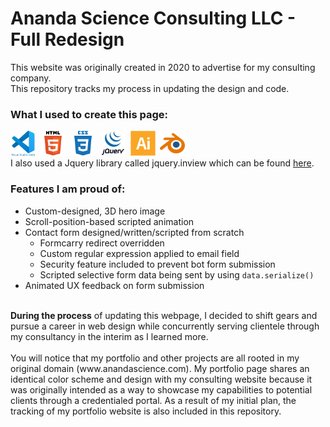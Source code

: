 # Ananda Science Consulting LLC - Full Redesign

This website was originally created in 2020 to advertise for my consulting company.  
This repository tracks my process in updating the design and code.

### What I used to create this page:
<div><img src="https://github.com/devicons/devicon/blob/master/icons/vscode/vscode-original-wordmark.svg" title="VSCode" alt="VSCode" width="40" height="40"/>&nbsp;
<img src="https://github.com/devicons/devicon/blob/master/icons/html5/html5-original-wordmark.svg" title="HTML5" alt="HTML" width="40" height="40"/>&nbsp;
<img src="https://github.com/devicons/devicon/blob/master/icons/css3/css3-plain-wordmark.svg"  title="CSS3" alt="CSS" width="40" height="40"/>&nbsp;
<img src="https://github.com/devicons/devicon/blob/master/icons/jquery/jquery-original-wordmark.svg" title="Jquery" alt="Jquery" width="40" height="40"/>&nbsp;
<img src="https://github.com/devicons/devicon/blob/master/icons/illustrator/illustrator-plain.svg" title="Illustrator" alt="Illustrator" width="40" height="40"/>&nbsp;
<img src="https://github.com/devicons/devicon/blob/master/icons/blender/blender-original.svg" title="Blender" alt="Blender" width="40" height="40"/>&nbsp;
</div>
I also used a Jquery library called jquery.inview which can be found <a href="https://github.com/protonet/jquery.inview">here</a>.
<br>
  
### Features I am proud of:
- Custom-designed, 3D hero image  
- Scroll-position-based scripted animation  
- Contact form designed/written/scripted from scratch  
  - Formcarry redirect overridden
  - Custom regular expression applied to email field
  - Security feature included to prevent bot form submission
  - Scripted selective form data being sent by using `data.serialize()`
- Animated UX feedback on form submission  
<br>
<strong>During the process</strong> of updating this webpage, I decided to shift gears and pursue a career in web design while concurrently serving clientele through my consultancy in the interim as I learned more.
<br>
<br>
You will notice that my portfolio and other projects are all rooted in my original domain (www.anandascience.com).
My portfolio page shares an identical color scheme and design with my consulting website because it was originally intended as a way to showcase my capabilities to potential clients through a credentialed portal.  As a result of my initial plan, the tracking of my portfolio website is also included in this repository.<br>
<br>
